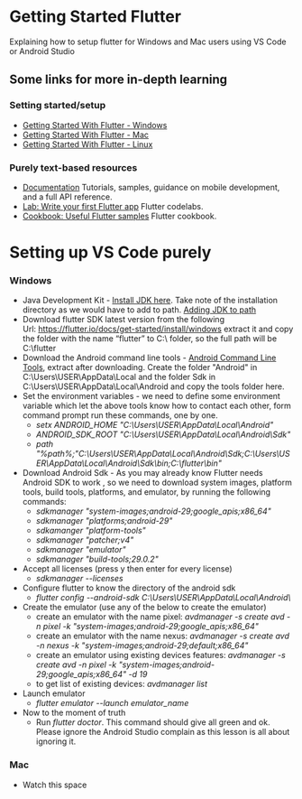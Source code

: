 <h1>Getting Started Flutter</h1>
<p>Explaining how to setup flutter for Windows and Mac users using VS Code or Android Studio</p>
<h2>Some links for more in-depth learning</h2>
<h3><a id="user-content-setting-startedsetup" class="anchor" href="https://github.com/gdgikorodu/Flutter-Setup#setting-startedsetup" aria-hidden="true"></a>Setting started/setup</h3>
<ul>
<li><a href="https://flutter.dev/docs/get-started/install/windows" rel="nofollow">Getting Started With Flutter - Windows</a></li>
<li><a href="https://flutter.dev/docs/get-started/install/macos" rel="nofollow">Getting Started With Flutter - Mac</a></li>
<li><a href="https://flutter.dev/docs/get-started/install/linux" rel="nofollow">Getting Started With Flutter - Linux</a></li>
</ul>
<h3><a id="user-content-purely-text-based-resources" class="anchor" href="https://github.com/gdgikorodu/Flutter-Setup#purely-text-based-resources" aria-hidden="true"></a>Purely text-based resources</h3>
<ul>
<li><a href="https://flutter.dev/docs" rel="nofollow">Documentation</a>&nbsp;Tutorials, samples, guidance on mobile development, and a full API reference.</li>
<li><a href="https://flutter.dev/docs/get-started/codelab" rel="nofollow">Lab: Write your first Flutter app</a>&nbsp;Flutter codelabs.</li>
<li><a href="https://flutter.dev/docs/cookbook" rel="nofollow">Cookbook: Useful Flutter samples</a>&nbsp;Flutter cookbook.</li>
</ul>
<h1><a id="user-content-setting-up-vs-code-purely" class="anchor" href="https://github.com/gdgikorodu/Flutter-Setup#setting-up-vs-code-purely" aria-hidden="true"></a>Setting up VS Code purely</h1>
<h3>Windows</h3>
<ul>
<li>Java Development Kit -&nbsp;<a href="https://www.oracle.com/technetwork/java/javase/downloads/jdk8-downloads-2133151.html" rel="nofollow">Install JDK here</a>. Take note of the installation directory as we would have to add to path.&nbsp;<a href="https://javatutorial.net/set-java-home-windows-10" rel="nofollow">Adding JDK to path</a></li>
<li>Download flutter SDK latest version from the following Url:&nbsp;<a href="https://flutter.io/docs/get-started/install/windows" rel="nofollow">https://flutter.io/docs/get-started/install/windows</a>&nbsp;extract it and copy the folder with the name &ldquo;flutter&rdquo; to C:\ folder, so the full path will be C:\flutter</li>
<li>Download the Android command line tools -&nbsp;<a href="https://developer.android.com/studio/index.html#downloads" rel="nofollow">Android Command Line Tools</a>, extract after downloading. Create the folder "Android" in C:\Users\USER\AppData\Local and the folder Sdk in C:\Users\USER\AppData\Local\Android and copy the tools folder here.</li>
<li>Set the environment variables - we need to define some environment variable which let the above tools know how to contact each other, form command prompt run these commands, one by one.
<ul>
<li><em>setx ANDROID_HOME "C:\Users\USER\AppData\Local\Android"</em></li>
<li><em>ANDROID_SDK_ROOT "C:\Users\USER\AppData\Local\Android\Sdk"</em></li>
<li><em>path "%path%;"C:\Users\USER\AppData\Local\Android\Sdk;C:\Users\USER\AppData\Local\Android\Sdk\bin;C:\flutter\bin"</em></li>
</ul>
</li>
<li>Download Android Sdk - As you may already know Flutter needs Android SDK to work , so we need to download system images, platform tools, build tools, platforms, and emulator, by running the following commands:
<ul>
<li><em>sdkmanager "system-images;android-29;google_apis;x86_64"</em></li>
<li><em>sdkmanager "platforms;android-29"</em></li>
<li><em>sdkamanger "platform-tools"</em></li>
<li><em>sdkmanager "patcher;v4"</em></li>
<li><em>sdkmanager "emulator"</em></li>
<li><em>sdkmanager "build-tools;29.0.2"</em></li>
</ul>
</li>
<li>Accept all licenses (press y then enter for every license)
<ul>
<li><em>sdkmanager --licenses</em></li>
</ul>
</li>
<li>Configure flutter to know the directory of the android sdk
<ul>
<li><em>flutter config --android-sdk C:\Users\USER\AppData\Local\Android\</em></li>
</ul>
</li>
<li>Create the emulator (use any of the below to create the emulator)
<ul>
<li>create an emulator with the name pixel:<em> avdmanager -s create avd -n pixel -k "system-images;android-29;google_apis;x86_64"</em></li>
<li>create an emulator with the name nexus: <em>avdmanager -s create avd -n nexus -k "system-images;android-29;default;x86_64"</em></li>
<li>create an emulator using existing devices features: <em>avdmanager -s create avd -n pixel -k "system-images;android-29;google_apis;x86_64" -d 19</em></li>
<li>to get list of existing devices: <em>avdmanager list</em></li>
</ul>
</li>
<li>Launch emulator
<ul>
<li><em>flutter emulator --launch emulator_name</em></li>
</ul>
</li>
<li>Now to the moment of truth
<ul>
<li>Run <em>flutter doctor</em>. This command should give all green and ok. Please ignore the Android Studio complain as this lesson is all about ignoring it.</li>
</ul>
</li>
</ul>
<h3>Mac</h3>
<ul>
<li>Watch this space</li>
</ul>